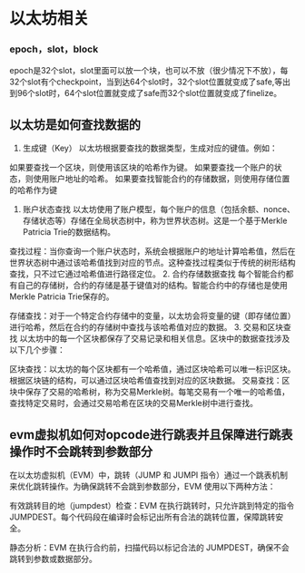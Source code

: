 # 以太坊相关


### epoch，slot，block
epoch是32个slot，slot里面可以放一个块，也可以不放（很少情况下不放），每32个slot有个checkpoint，当到达64个slot时，32个slot位置就变成了safe,等出到96个slot时，64个slot位置就变成了safe而32个slot位置就变成了finelize。


## 以太坊是如何查找数据的
1. 生成键（Key）
以太坊根据要查找的数据类型，生成对应的键值。例如：

如果要查找一个区块，则使用该区块的哈希作为键。
如果要查找一个账户的状态，则使用账户地址的哈希。
如果要查找智能合约的存储数据，则使用存储位置的哈希作为键

1. 账户状态查找
以太坊使用了账户模型，每个账户的信息（包括余额、nonce、存储状态等）存储在全局状态树中，称为世界状态树。这是一个基于Merkle Patricia Trie的数据结构。

查找过程：当你查询一个账户状态时，系统会根据账户的地址计算哈希值，然后在世界状态树中通过该哈希值找到对应的节点。这种查找过程类似于传统的树形结构查找，只不过它通过哈希值进行路径定位。
2. 合约存储数据查找
每个智能合约都有自己的存储树，合约的存储是基于键值对的结构。智能合约中的存储也是使用Merkle Patricia Trie保存的。

存储查找：对于一个特定合约存储中的变量，以太坊会将变量的键（即存储位置）进行哈希，然后在合约的存储树中查找与该哈希值对应的数据。
3. 交易和区块查找
以太坊中的每一个区块都保存了交易记录和相关信息。区块中的数据查找涉及以下几个步骤：

区块查找：以太坊的每个区块都有一个哈希值，通过区块哈希可以唯一标识区块。根据区块链的结构，可以通过区块哈希值查找到对应的区块数据。
交易查找：区块中保存了交易的哈希树，称为交易Merkle树。每笔交易有一个唯一的哈希值，查找特定交易时，会通过交易哈希在区块的交易Merkle树中进行查找。

## evm虚拟机如何对opcode进行跳表并且保障进行跳表操作时不会跳转到参数部分

在以太坊虚拟机（EVM）中，跳转（JUMP 和 JUMPI 指令）通过一个跳表机制来优化跳转操作。为确保跳转不会跳到参数部分，EVM 使用以下两种方法：

有效跳转目的地（jumpdest）检查：EVM 在执行跳转时，只允许跳到特定的指令 JUMPDEST。每个代码段在编译时会标记出所有合法的跳转位置，保障跳转安全。

静态分析：EVM 在执行合约前，扫描代码以标记合法的 JUMPDEST，确保不会跳转到参数或数据部分。


